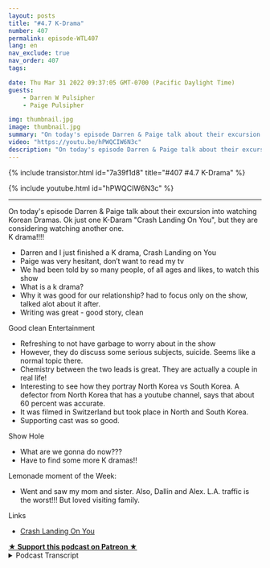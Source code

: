 ```yaml
---
layout: posts
title: "#4.7 K-Drama"
number: 407
permalink: episode-WTL407
lang: en
nav_exclude: true
nav_order: 407
tags:

date: Thu Mar 31 2022 09:37:05 GMT-0700 (Pacific Daylight Time)
guests:
    - Darren W Pulsipher
    - Paige Pulsipher

img: thumbnail.jpg
image: thumbnail.jpg
summary: "On today's episode Darren & Paige talk about their excursion into watching Korean Dramas. Ok just one K-Drama Crash Landing On You, but they are considering watching another one."
video: "https://youtu.be/hPWQCIW6N3c"
description: "On today's episode Darren & Paige talk about their excursion into watching Korean Dramas. Ok just one K-Drama Crash Landing On You, but they are considering watching another one."
---
```


<div>
{% include transistor.html id="7a39f1d8" title="#407 #4.7 K-Drama" %}

{% include youtube.html id="hPWQCIW6N3c" %}
</div>

---

<html><head></head><body><div>On today's episode Darren &amp; Paige talk about their excursion into watching Korean Dramas. Ok just one K-Daram "Crash Landing On You", but they are considering watching another one.</div><div>K drama!!!!</div><ul><li>Darren and I just finished a K drama, Crash Landing on You</li><li>Paige was very hesitant, don’t want to read my tv</li><li>We had been told by so many people, of all ages and likes, to watch this show</li><li>What is a k drama?</li><li>Why it was good for our relationship? had to focus only on the show, talked alot about it after.</li><li>Writing was great - good story, clean</li></ul><div>Good clean Entertainment</div><ul><li>Refreshing to not have garbage to worry about in the show</li><li>However, they do discuss some serious subjects, suicide. Seems like a normal topic there.&nbsp;</li><li>Chemistry between the two leads is great. They are actually a couple in real life!</li><li>Interesting to see how they portray North Korea vs South Korea. A defector from North Korea that has a youtube channel, says that about 60 percent was accurate.&nbsp;</li><li>It was filmed in Switzerland but took place in North and South Korea.</li><li>Supporting cast was so good.&nbsp;</li></ul><div>Show Hole</div><ul><li>What are we gonna do now???</li><li>Have to find some more K dramas!!</li></ul><div>Lemonade moment of the Week:</div><ul><li>Went and saw my mom and sister. Also, Dallin and Alex. L.A. traffic is the worst!!! But loved visiting family.</li></ul><div>Links</div><ul><li><a href="http://www.netflix.com">Crash Landing On You</a></li></ul>
<strong>
  <a href="https://www.patreon.com/wheresthelemonade" target="_donate" rel="payment" title="★ Support this podcast on Patreon ★">★ Support this podcast on Patreon ★</a>
</strong></body></html>

<details>
<summary> Podcast Transcript </summary>

<p></p>

</details>
